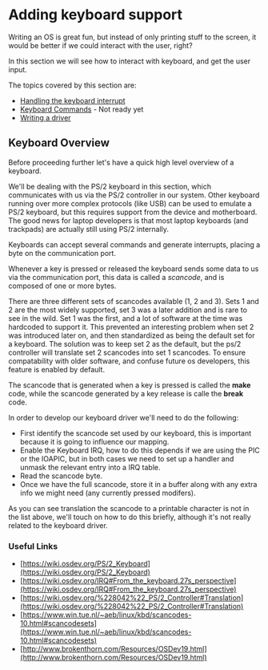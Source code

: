 # Adding keyboard support

Writing an OS is great fun, but instead of only printing stuff to the screen, it would be better if we could interact with the user, right?

In this section we will see how to interact with keyboard, and get the user input. 

The topics covered by this section are: 

* [Handling the keyboard interrupt](InterruptHandling.md)
* [Keyboard Commands](../Keyboard.md) - Not ready yet 
* [Writing a driver](DriverImplementation.md)

## Keyboard Overview

Before proceeding further let's have a quick high level overview of a keyboard.

We'll be dealing with the PS/2 keyboard in this section, which communicates with us via the PS/2 controller in our system. Other keyboard running over more complex protocols (like USB) can be used to emulate a PS/2 keyboard, but this requires support from the device and motherboard. The good news for laptop developers is that most laptop keyboards (and trackpads) are actually still using PS/2 internally.

Keyboards can accept several commands and generate interrupts, placing a byte on the communication port. 

Whenever a key is pressed or released the keyboard sends some data to us via the communication port, this data is called a *scancode*, and is composed of one or more bytes. 

There are three different sets of scancodes available (1, 2 and 3). Sets 1 and 2 are the most widely supported, set 3 was a later addition and is rare to see in the wild. Set 1 was the first, and a lot of software at the time was hardcoded to support it. This prevented an interesting problem when set 2 was introduced later on, and then standardized as being the default set for a keyboard. The solution was to keep set 2 as the default, but the ps/2 controller will translate set 2 scancodes into set 1 scancodes. To ensure compatability with older software, and confuse future os developers, this feature is enabled by default.

The scancode that is generated when a key is pressed is called the **make** code, while the scancode generated by a key release is calle the **break** code.

In order to develop our keyboard driver we'll need to do the following: 

* First identify the scancode set used by our keyboard, this is important because it is going to influence our mapping.
* Enable the Keyboard IRQ, how to do this depends if we are using the PIC or the IOAPIC, but in both cases we need to set up a handler and unmask the relevant entry into a IRQ table.
* Read the scancode byte.
* Once we have the full scancode, store it in a buffer along with any extra info we might need (any currently pressed modifers).

As you can see translation the scancode to a printable character is not in the list above, we'll touch on how to do this briefly, although it's not really related to the keyboard driver.

### Useful Links

* [https://wiki.osdev.org/PS/2_Keyboard](https://wiki.osdev.org/PS/2_Keyboard)
* [https://wiki.osdev.org/IRQ#From_the_keyboard.27s_perspective](https://wiki.osdev.org/IRQ#From_the_keyboard.27s_perspective)
* [https://wiki.osdev.org/%228042%22_PS/2_Controller#Translation](https://wiki.osdev.org/%228042%22_PS/2_Controller#Translation)
* [https://www.win.tue.nl/~aeb/linux/kbd/scancodes-10.html#scancodesets](https://www.win.tue.nl/~aeb/linux/kbd/scancodes-10.html#scancodesets)
* [http://www.brokenthorn.com/Resources/OSDev19.html](http://www.brokenthorn.com/Resources/OSDev19.html)







